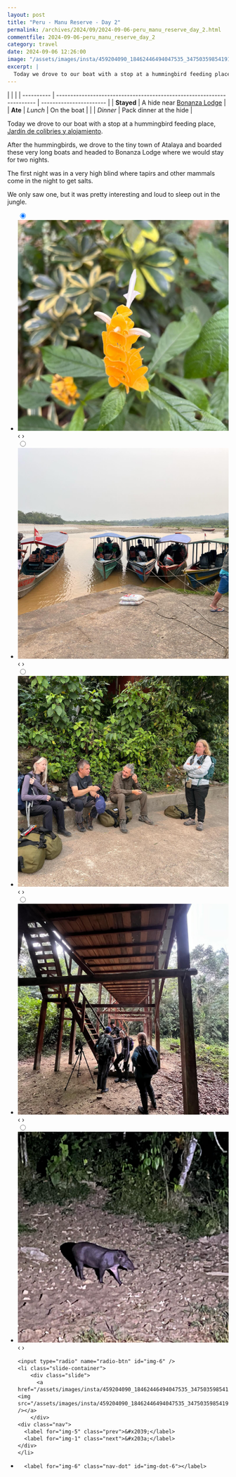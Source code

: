 ```yaml
---
layout: post
title: "Peru - Manu Reserve - Day 2"
permalink: /archives/2024/09/2024-09-06-peru_manu_reserve_day_2.html
commentfile: 2024-09-06-peru_manu_reserve_day_2
category: travel
date: 2024-09-06 12:26:00
image: "/assets/images/insta/459204090_18462446494047535_3475035985419132935_n_18365893465110294.jpg"
excerpt: |
  Today we drove to our boat with a stop at a hummingbird feeding place.
---
```


|            |                                                                        |
| ---------- | ---------------------------------------------------------------------- | ----------------------- |
| **Stayed** | A hide near [Bonanza Lodge](https://maps.app.goo.gl/2TtPgYnmskQ7PZWH6) |
| **Ate**    | _Lunch_                                                                | On the boat             |
|            | _Dinner_                                                               | Pack dinner at the hide |

Today we drove to our boat with a stop at a hummingbird feeding place, [Jardín de colibries y alojamiento](https://maps.app.goo.gl/CR5xFjySW97tUdpy7).

After the hummingbirds, we drove to the tiny town of Atalaya and boarded these very long boats and headed to Bonanza Lodge where we would stay for two nights.

The first night was in a very high blind where tapirs and other mammals come in the night to get salts.

We only saw one, but it was pretty interesting and loud to sleep out in the jungle.

<ul class="slides">
    <input type="radio" name="radio-btn" id="img-1" checked="checked" />
    <li class="slide-container">
        <div class="slide">
          <a href="/assets/images/insta/459054260_18462446503047535_3350900272660134631_n_18100375285394046.jpg"><img src="/assets/images/insta/459054260_18462446503047535_3350900272660134631_n_18100375285394046.jpg" /></a>
        </div>
    <div class="nav">
      <label for="img-6" class="prev">&#x2039;</label>
      <label for="img-2" class="next">&#x203a;</label>
    </div>
    </li>
        <input type="radio" name="radio-btn" id="img-2"  />
    <li class="slide-container">
        <div class="slide">
          <a href="/assets/images/insta/459162576_18462446521047535_7031013741346581369_n_18034075982272754.jpg"><img src="/assets/images/insta/459162576_18462446521047535_7031013741346581369_n_18034075982272754.jpg" /></a>
        </div>
    <div class="nav">
      <label for="img-1" class="prev">&#x2039;</label>
      <label for="img-3" class="next">&#x203a;</label>
    </div>
    </li>
        <input type="radio" name="radio-btn" id="img-3"  />
    <li class="slide-container">
        <div class="slide">
          <a href="/assets/images/insta/459222404_18462446530047535_5159994368550088746_n_18457395541014919.jpg"><img src="/assets/images/insta/459222404_18462446530047535_5159994368550088746_n_18457395541014919.jpg" /></a>
        </div>
    <div class="nav">
      <label for="img-2" class="prev">&#x2039;</label>
      <label for="img-4" class="next">&#x203a;</label>
    </div>
    </li>
        <input type="radio" name="radio-btn" id="img-4"  />
    <li class="slide-container">
        <div class="slide">
          <a href="/assets/images/insta/459195330_18462446539047535_3898089347425821346_n_18022619576168362.jpg"><img src="/assets/images/insta/459195330_18462446539047535_3898089347425821346_n_18022619576168362.jpg" /></a>
        </div>
    <div class="nav">
      <label for="img-3" class="prev">&#x2039;</label>
      <label for="img-5" class="next">&#x203a;</label>
    </div>
    </li>
        <input type="radio" name="radio-btn" id="img-5"  />
    <li class="slide-container">
        <div class="slide">
          <a href="/assets/images/insta/459253469_18462446551047535_2725841030104056853_n_18020942531454094.jpg"><img src="/assets/images/insta/459253469_18462446551047535_2725841030104056853_n_18020942531454094.jpg" /></a>
        </div>
    <div class="nav">
      <label for="img-4" class="prev">&#x2039;</label>
      <label for="img-6" class="next">&#x203a;</label>
    </div>
    </li>
    
    <input type="radio" name="radio-btn" id="img-6" />
    <li class="slide-container">
        <div class="slide">
          <a href="/assets/images/insta/459204090_18462446494047535_3475035985419132935_n_18365893465110294.jpg"><img src="/assets/images/insta/459204090_18462446494047535_3475035985419132935_n_18365893465110294.jpg" /></a>
        </div>
    <div class="nav">
      <label for="img-5" class="prev">&#x2039;</label>
      <label for="img-1" class="next">&#x203a;</label>
    </div>
    </li>
			
<li class="nav-dots">
      <label for="img-1" class="nav-dot" id="img-dot-1"></label>
      <label for="img-2" class="nav-dot" id="img-dot-2"></label>
      <label for="img-3" class="nav-dot" id="img-dot-3"></label>
      <label for="img-4" class="nav-dot" id="img-dot-4"></label>
      <label for="img-5" class="nav-dot" id="img-dot-5"></label>

      <label for="img-6" class="nav-dot" id="img-dot-6"></label>

</li>
</ul>
